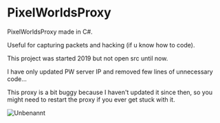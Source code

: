 # PixelWorldsProxy
PixelWorldsProxy made in C#. 

Useful for capturing packets and hacking (if u know how to code). 

This project was started 2019 but not open src until now. 

I have only updated PW server IP and removed few lines of unnecessary code...

This proxy is a bit buggy because I haven't updated it since then, so you might need to restart the proxy if you ever get stuck with it.

![Unbenannt](https://user-images.githubusercontent.com/62474734/147786243-661b8d42-5637-4880-957d-8d2d4d569b5d.PNG)
